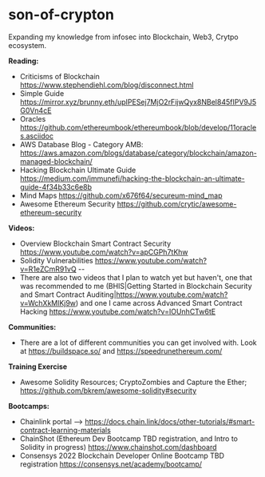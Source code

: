 # son-of-crypton
Expanding my knowledge from infosec into Blockchain, Web3, Crytpo ecosystem.

**Reading:**
- Criticisms of Blockchain https://www.stephendiehl.com/blog/disconnect.html
- Simple Guide https://mirror.xyz/brunny.eth/upIPESej7MjO2rFijwQyx8NBel845fIPV9J5G0Vn4cE
- Oracles https://github.com/ethereumbook/ethereumbook/blob/develop/11oracles.asciidoc
- AWS Database Blog - Category AMB: https://aws.amazon.com/blogs/database/category/blockchain/amazon-managed-blockchain/
- Hacking Blockchain Ultimate Guide https://medium.com/immunefi/hacking-the-blockchain-an-ultimate-guide-4f34b33c6e8b
- Mind Maps https://github.com/x676f64/secureum-mind_map
- Awesome Ethereum Security https://github.com/crytic/awesome-ethereum-security

**Videos:**
- Overview Blockchain Smart Contract Security https://www.youtube.com/watch?v=apCGPh7tKhw
- Solidity Vulnerabilities https://www.youtube.com/watch?v=R1eZCmR91vQ --
- There are also two videos that I plan to watch yet but haven't, one that was recommended to me (BHIS|Getting Started in Blockchain Security and Smart Contract Auditing|https://www.youtube.com/watch?v=WchXkMlKj9w) and one I came across Advanced Smart Contract Hacking https://www.youtube.com/watch?v=IOUnhCTw6tE

**Communities:**
- There are a lot of different communities you can get involved with. Look at https://buildspace.so/ and https://speedrunethereum.com/

**Training Exercise**
- Awesome Solidity Resources; CryptoZombies and Capture the Ether; https://github.com/bkrem/awesome-solidity#security

**Bootcamps:**
- Chainlink portal --> https://docs.chain.link/docs/other-tutorials/#smart-contract-learning-materials
- ChainShot (Ethereum Dev Bootcamp TBD registration, and Intro to Solidity in progress) https://www.chainshot.com/dashboard
- Consensys 2022 Blockchain Developer Online Bootcamp TBD registration https://consensys.net/academy/bootcamp/
